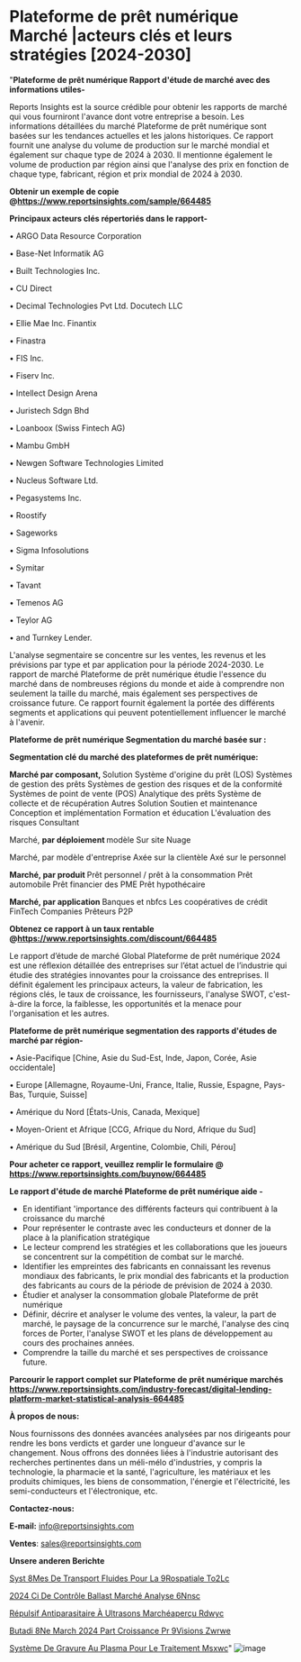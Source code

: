 # Plateforme de prêt numérique Marché |acteurs clés et leurs stratégies [2024-2030]

"<strong>Plateforme de prêt numérique Rapport d'étude de marché avec des informations utiles-</strong>

Reports Insights est la source crédible pour obtenir les rapports de marché qui vous fourniront l'avance dont votre entreprise a besoin. Les informations détaillées du marché Plateforme de prêt numérique sont basées sur les tendances actuelles et les jalons historiques. Ce rapport fournit une analyse du volume de production sur le marché mondial et également sur chaque type de 2024 à 2030. Il mentionne également le volume de production par région ainsi que l'analyse des prix en fonction de chaque type, fabricant, région et prix mondial de 2024 à 2030.

<strong><b>Obtenir un exemple de copie @</b></strong><a href=https://www.reportsinsights.com/sample/664485><strong><b>https://www.reportsinsights.com/sample/664485</b></strong></a>

<b>Principaux acteurs clés répertoriés dans le rapport-</b>

<b> </b>• ARGO Data Resource Corporation

• Base-Net Informatik AG

• Built Technologies Inc.

• CU Direct

• Decimal Technologies Pvt Ltd. Docutech LLC

• Ellie Mae Inc. Finantix

• Finastra

• FIS Inc.

• Fiserv Inc.

• Intellect Design Arena

• Juristech Sdgn Bhd

• Loanboox (Swiss Fintech AG)

• Mambu GmbH

• Newgen Software Technologies Limited

• Nucleus Software Ltd.

• Pegasystems Inc.

• Roostify

• Sageworks

• Sigma Infosolutions

• Symitar

• Tavant

• Temenos AG

• Teylor AG

• and Turnkey Lender.

L'analyse segmentaire se concentre sur les ventes, les revenus et les prévisions par type et par application pour la période 2024-2030. Le rapport de marché Plateforme de prêt numérique étudie l'essence du marché dans de nombreuses régions du monde et aide à comprendre non seulement la taille du marché, mais également ses perspectives de croissance future. Ce rapport fournit également la portée des différents segments et applications qui peuvent potentiellement influencer le marché à l'avenir.

<strong>Plateforme de prêt numérique Segmentation du marché basée sur :</strong>

<strong> Segmentation clé du marché des plateformes de prêt numérique: </strong>

<strong> Marché par composant, </strong>
Solution
Système d'origine du prêt (LOS)
Systèmes de gestion des prêts
Systèmes de gestion des risques et de la conformité
Systèmes de point de vente (POS)
Analytique des prêts
Système de collecte et de récupération
Autres
Solution
Soutien et maintenance
Conception et implémentation
Formation et éducation
L'évaluation des risques
Consultant

Marché, <strong> par déploiement </strong> modèle
Sur site
Nuage

Marché, par modèle d'entreprise
Axée sur la clientèle
Axé sur le personnel

<strong> Marché, par produit </strong>
Prêt personnel / prêt à la consommation
Prêt automobile
Prêt financier des PME
Prêt hypothécaire

<strong> Marché, par application </strong>
Banques et nbfcs
Les coopératives de crédit
FinTech Companies
Prêteurs P2P

<strong><b>Obtenez ce rapport à un taux rentable @</b></strong><a href=https://www.reportsinsights.com/discount/664485><strong><b>https://www.reportsinsights.com/discount/664485</b></strong></a>

Le rapport d’étude de marché Global Plateforme de prêt numérique 2024 est une réflexion détaillée des entreprises sur l’état actuel de l’industrie qui étudie des stratégies innovantes pour la croissance des entreprises. Il définit également les principaux acteurs, la valeur de fabrication, les régions clés, le taux de croissance, les fournisseurs, l'analyse SWOT, c'est-à-dire la force, la faiblesse, les opportunités et la menace pour l'organisation et les autres.

<strong>Plateforme de prêt numérique segmentation des rapports d'études de marché par région-</strong>

• Asie-Pacifique [Chine, Asie du Sud-Est, Inde, Japon, Corée, Asie occidentale]

• Europe [Allemagne, Royaume-Uni, France, Italie, Russie, Espagne, Pays-Bas, Turquie, Suisse]

• Amérique du Nord [États-Unis, Canada, Mexique]

• Moyen-Orient et Afrique [CCG, Afrique du Nord, Afrique du Sud]

• Amérique du Sud [Brésil, Argentine, Colombie, Chili, Pérou]

<strong>Pour acheter ce rapport, veuillez remplir le formulaire @   <a href=https://www.reportsinsights.com/buynow/664485>https://www.reportsinsights.com/buynow/664485</a></strong>

<strong>Le rapport d'étude de marché Plateforme de prêt numérique aide -</strong>
<ul>
  <li>En identifiant 'importance des différents facteurs qui contribuent à la croissance du marché</li>
  <li>Pour représenter le contraste avec les conducteurs et donner de la place à la planification stratégique</li>
  <li>Le lecteur comprend les stratégies et les collaborations que les joueurs se concentrent sur la compétition de combat sur le marché.</li>
  <li>Identifier les empreintes des fabricants en connaissant les revenus mondiaux des fabricants, le prix mondial des fabricants et la production des fabricants au cours de la période de prévision de 2024 à 2030.</li>
  <li>Étudier et analyser la consommation globale Plateforme de prêt numérique</li>
  <li>Définir, décrire et analyser le volume des ventes, la valeur, la part de marché, le paysage de la concurrence sur le marché, l'analyse des cinq forces de Porter, l'analyse SWOT et les plans de développement au cours des prochaines années.</li>
  <li>Comprendre la taille du marché et ses perspectives de croissance future.</li>
</ul>

<strong>Parcourir le rapport complet sur Plateforme de prêt numérique marchés <a href=https://www.reportsinsights.com/industry-forecast/digital-lending-platform-market-statistical-analysis-664485>https://www.reportsinsights.com/industry-forecast/digital-lending-platform-market-statistical-analysis-664485</a></strong>

<strong>À propos de nous:</strong>

Nous fournissons des données avancées analysées par nos dirigeants pour rendre les bons verdicts et garder une longueur d'avance sur le changement. Nous offrons des données liées à l'industrie autorisant des recherches pertinentes dans un méli-mélo d'industries, y compris la technologie, la pharmacie et la santé, l'agriculture, les matériaux et les produits chimiques, les biens de consommation, l'énergie et l'électricité, les semi-conducteurs et l'électronique, etc.

<strong>Contactez-nous:</strong>

<strong>E-mail:</strong> <a href=mailto:info@reportsinsights.com>info@reportsinsights.com</a>

<strong>Ventes</strong>: <a href=mailto:sales@reportsinsights.com>sales@reportsinsights.com</a>

<strong>Unsere anderen Berichte</strong>

<a href=https://www.linkedin.com/pulse/syst%C3%A8mes-de-transport-fluides-pour-la%C3%A9rospatiale-to2lc/>Syst 8Mes De Transport Fluides Pour La 9Rospatiale To2Lc</a>

<a href=https://www.linkedin.com/pulse/2024-ci-de-contrôle-ballast-marché-analyse-6nnsc/>2024 Ci De Contrôle Ballast Marché Analyse 6Nnsc</a>

<a href=https://www.linkedin.com/pulse/répulsif-antiparasitaire-à-ultrasons-marchéaperçu-rdwyc/>Répulsif Antiparasitaire À Ultrasons Marchéaperçu Rdwyc</a>

<a href=https://www.linkedin.com/pulse/butadi%C3%A8ne-march%C3%A9-2024-part-croissance-pr%C3%A9visions-zwrwe/>Butadi 8Ne March 2024 Part Croissance Pr 9Visions Zwrwe</a>

<a href=https://www.linkedin.com/pulse/système-de-gravure-au-plasma-pour-le-traitement-msxwc/>Système De Gravure Au Plasma Pour Le Traitement Msxwc</a>"
![image](https://github.com/daminid12/RImarketreport/assets/158430485/34efc14f-45f0-486b-826a-107d0746e590)
